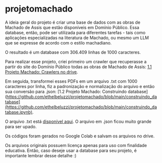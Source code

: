 # projetomachado

A ideia geral do projeto é criar uma base de dados com as obras de Machado de Assis que estão disponíveis em Domínio Público. Essa database, então, pode ser utilizada para diferentes tarefas - tais como aplicações especializadas na literatura de Machado, ou mesmo um LLM que se expresse de acordo com o estilo machadiano.

O resultado é um database com 306.409 linhas de 1000 caracteres.

Para realizar esse projeto, criei primeiro um crawler que recuperasse a partir do site do Domínio Público todas as obras de Machado de Assis: [1.1 Projeto Machado: Crawlers no drive](https://github.com/ethelbeluzzi/projetomachado/blob/main/crawlers.ipynb).

Em seguida, transformei esses PDFs em um arquivo .txt com 1000 caracteres por linha, fiz a padronização e normalização do arquivo  e então sua conversão para .json: [1.2 Projeto Machado: Construindo database](https://github.com/ethelbeluzzi/projetomachado/blob/main/construindo_database](https://github.com/ethelbeluzzi/projetomachado/blob/main/construindo_database.ipynb).

O arquivo .txt está [disponível aqui](https://github.com/ethelbeluzzi/projetomachado/blob/main/textonormalizado1000.txt). O arquivo em .json ficou muito grande para ser upado.

Os códigos foram gerados no Google Colab e salvam os arquivos no drive.

Os arquivos originais possuem licença apenas para uso com finalidade educativa. Então, caso deseje usar a database para seu projeto, é importante lembrar desse detalhe :)
